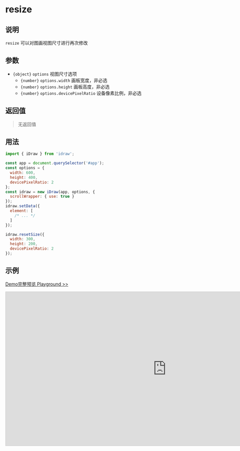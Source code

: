 # resize

## 说明

`resize` 可以对图画视图尺寸进行再次修改

## 参数

- `{object}` `options` 视图尺寸选项
  - `{number}` `options.width` 画板宽度，非必选
  - `{number}` `options.height` 画板高度，非必选
  - `{number}` `options.devicePixelRatio` 设备像素比例，非必选

## 返回值

> 无返回值

## 用法

```js
import { iDraw } from 'idraw';

const app = document.querySelector('#app');
const options = {
  width: 600,
  height: 400,
  devicePixelRatio: 2
};
const idraw = new iDraw(app, options, {
  scrollWrapper: { use: true }
});
idraw.setData({
  element: [
    /* ... */
  ]
});

idraw.resetSize({
  width: 300,
  height: 200,
  devicePixelRatio: 2
});
```

## 示例

[Demo完整预览 Playground >>](https://idrawjs.com/playground/?demo=api-resize)

<iframe class="idraw-playground-preview" 
  src="https://idrawjs.com/playground/?demo=api-resize&header=false&sider=false&default-editor-split=50" 
  width="1000" height="480" frameborder="no" border="0"
  style="border: 1px solid #cecece; margin: 0px auto;"
></iframe>
